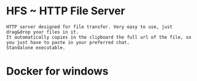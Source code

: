 
# HFS ~ HTTP File Server
```
HTTP server designed for file transfer. Very easy to use, just drag&drop your files in it. 
It automatically copies in the clipboard the full url of the file, so you just have to paste in your preferred chat. 
Standalone executable.
```

# Docker for windows 
